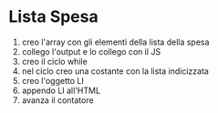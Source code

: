 # Lista Spesa

1. creo l'array con gli elementi della lista della spesa
1. collego l'output e lo collego con il JS
1. creo il ciclo while 
1. nel ciclo creo una costante con la lista indicizzata
1. creo l'oggetto LI
1. appendo LI all'HTML
1. avanza il contatore